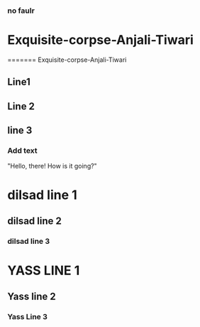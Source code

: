 
### no faulr
# Exquisite-corpse-Anjali-Tiwari
=======
Exquisite-corpse-Anjali-Tiwari


## Line1

## Line 2 

## line 3

### Add text
"Hello, there! How is it going?"

# dilsad line 1 

## dilsad line 2 

### dilsad line 3

# YASS LINE 1
## Yass line 2
### Yass Line 3
